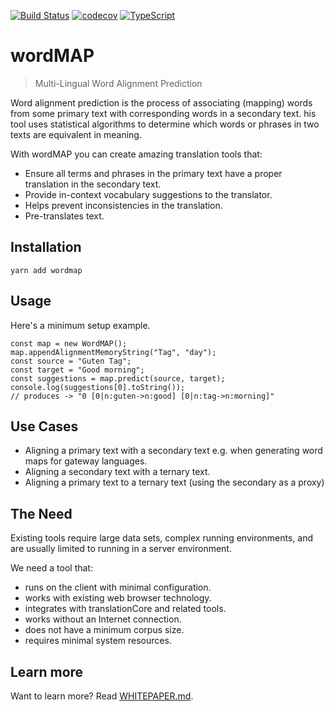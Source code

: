[![Build Status](https://travis-ci.org/unfoldingWord/wordMAP.svg?branch=master)](https://travis-ci.org/unfoldingWord/wordMAP)
[![codecov](https://codecov.io/gh/unfoldingWord/wordmap/branch/master/graph/badge.svg)](https://codecov.io/gh/unfoldingWord/wordmap)
[![TypeScript](https://badges.frapsoft.com/typescript/code/typescript.svg?v=101)](https://github.com/ellerbrock/typescript-badges/)

# wordMAP
> Multi-Lingual Word Alignment Prediction


Word alignment prediction is the process of associating (mapping) words from some primary text with corresponding words in a secondary text. 
his tool uses statistical algorithms to determine which words or phrases in two texts are equivalent in meaning.

With wordMAP you can create amazing translation tools that:

* Ensure all terms and phrases in the primary text have a proper translation in the secondary text.
* Provide in-context vocabulary suggestions to the translator.
* Helps prevent inconsistencies in the translation.
* Pre-translates text.

## Installation

```
yarn add wordmap
```

## Usage

Here's a minimum setup example.
```
const map = new WordMAP();
map.appendAlignmentMemoryString("Tag", "day");
const source = "Guten Tag";
const target = "Good morning";
const suggestions = map.predict(source, target);
console.log(suggestions[0].toString());
// produces -> "0 [0|n:guten->n:good] [0|n:tag->n:morning]"
```

## Use Cases

* Aligning a primary text with a secondary text e.g. when generating word maps for gateway languages.
* Aligning a secondary text with a ternary text.
* Aligning a primary text to a ternary text (using the secondary as a proxy)

## The Need

Existing tools require large data sets, complex running environments, and are usually limited to running in a server environment.

We need a tool that:

* runs on the client with minimal configuration.
* works with existing web browser technology.
* integrates with translationCore and related tools.
* works without an Internet connection.
* does not have a minimum corpus size.
* requires minimal system resources.

## Learn more
Want to learn more? Read [WHITEPAPER.md](./WHITEPAPER.md).